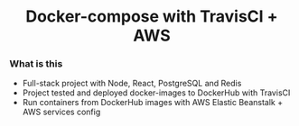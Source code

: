 <h1 align="center">Docker-compose with TravisCI + AWS</h1>

### What is this

- Full-stack project with Node, React, PostgreSQL and Redis
- Project tested and deployed docker-images to DockerHub with TravisCI
- Run containers from DockerHub images with AWS Elastic Beanstalk + AWS services config
